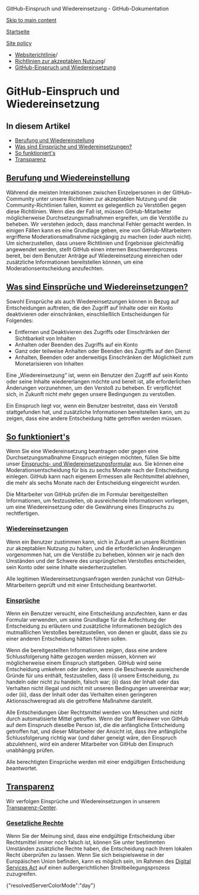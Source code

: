 GitHub-Einspruch und Wiedereinsetzung - GitHub-Dokumentation

[Skip to main content](#main-content)

[Startseite](/de)

[Site policy](/de/site-policy)

* [Websiterichtlinie](/de/site-policy)/
* [Richtlinien zur akzeptablen Nutzung](/de/site-policy/acceptable-use-policies)/
* [GitHub-Einspruch und Wiedereinsetzung](/de/site-policy/acceptable-use-policies/github-appeal-and-reinstatement)

GitHub-Einspruch und Wiedereinsetzung
==========

In diesem Artikel
----------

* [Berufung und Wiedereinstellung](#appeal-and-reinstatement)
* [Was sind Einsprüche und Wiedereinsetzungen?](#what-are-appeals-and-reinstatements)
* [So funktioniert's](#so-funktionierts)
* [Transparenz](#transparency)

[Berufung und Wiedereinstellung](#appeal-and-reinstatement)
----------

Während die meisten Interaktionen zwischen Einzelpersonen in der GitHub-Community unter unsere Richtlinien zur akzeptablen Nutzung und die Community-Richtlinien fallen, kommt es gelegentlich zu Verstößen gegen diese Richtlinien. Wenn dies der Fall ist, müssen GitHub-Mitarbeiter möglicherweise Durchsetzungsmaßnahmen ergreifen, um die Verstöße zu beheben. Wir verstehen jedoch, dass manchmal Fehler gemacht werden. In einigen Fällen kann es eine Grundlage geben, eine von GitHub-Mitarbeitern ergriffene Moderationsmaßnahme rückgängig zu machen (oder auch nicht). Um sicherzustellen, dass unsere Richtlinien und Ergebnisse gleichmäßig angewendet werden, stellt GitHub einen internen Beschwerdeprozess bereit, bei dem Benutzer Anträge auf Wiedereinsetzung einreichen oder zusätzliche Informationen bereitstellen können, um eine Moderationsentscheidung anzufechten.

[Was sind Einsprüche und Wiedereinsetzungen?](#what-are-appeals-and-reinstatements)
----------

Sowohl Einsprüche als auch Wiedereinsetzungen können in Bezug auf Entscheidungen auftreten, die den Zugriff auf Inhalte oder ein Konto deaktivieren oder einschränken, einschließlich Entscheidungen für Folgendes:

* Entfernen und Deaktivieren des Zugriffs oder Einschränken der Sichtbarkeit von Inhalten
* Anhalten oder Beenden des Zugriffs auf ein Konto
* Ganz oder teilweise Anhalten oder Beenden des Zugriffs auf den Dienst
* Anhalten, Beenden oder anderweitigs Einschränken der Möglichkeit zum Monetarisieren von Inhalten

Eine „Wiedereinsetzung“ ist, wenn ein Benutzer den Zugriff auf sein Konto oder seine Inhalte wiedererlangen möchte und bereit ist, alle erforderlichen Änderungen vorzunehmen, um den Verstoß zu beheben. Er verpflichtet sich, in Zukunft nicht mehr gegen unsere Bedingungen zu verstoßen.

Ein Einspruch liegt vor, wenn ein Benutzer bestreitet, dass ein Verstoß stattgefunden hat, und zusätzliche Informationen bereitstellen kann, um zu zeigen, dass eine andere Entscheidung hätte getroffen werden müssen.

[So funktioniert's](#so-funktionierts)
----------

Wenn Sie eine Wiedereinsetzung beantragen oder gegen eine Durchsetzungsmaßnahme Einspruch einlegen möchten, füllen Sie bitte unser [Einspruchs- und Wiedereinsetzungsformular](https://support.github.com/contact/reinstatement) aus. Sie können eine Moderationsentscheidung für bis zu sechs Monate nach der Entscheidung einlegen. GitHub kann nach eigenem Ermessen alle Rechtsmittel ablehnen, die mehr als sechs Monate nach der Entscheidung eingereicht wurden.

Die Mitarbeiter von GitHub prüfen die im Formular bereitgestellten Informationen, um festzustellen, ob ausreichende Informationen vorliegen, um eine Wiedereinsetzung oder die Gewährung eines Einspruchs zu rechtfertigen.

### [Wiedereinsetzungen](#reinstatements) ###

Wenn ein Benutzer zustimmen kann, sich in Zukunft an unsere Richtlinien zur akzeptablen Nutzung zu halten, und die erforderlichen Änderungen vorgenommen hat, um die Verstöße zu beheben, können wir je nach den Umständen und der Schwere des ursprünglichen Verstoßes entscheiden, sein Konto oder seine Inhalte wiederherzustellen.

Alle legitimen Wiedereinsetzungsanfragen werden zunächst von GitHub-Mitarbeitern geprüft und mit einer Entscheidung beantwortet.

### [Einsprüche](#appeals) ###

Wenn ein Benutzer versucht, eine Entscheidung anzufechten, kann er das Formular verwenden, um seine Grundlage für die Anfechtung der Entscheidung zu erläutern und zusätzliche Informationen bezüglich des mutmaßlichen Verstoßes bereitzustellen, von denen er glaubt, dass sie zu einer anderen Entscheidung hätten führen sollen.

Wenn die bereitgestellten Informationen zeigen, dass eine andere Schlussfolgerung hätte gezogen werden müssen, können wir möglicherweise einem Einspruch stattgeben. GitHub wird seine Entscheidung umkehren oder ändern, wenn die Beschwerde ausreichende Gründe für uns enthält, festzustellen, dass (i) unsere Entscheidung, zu handeln oder nicht zu handeln, falsch war; (ii) dass der Inhalt oder das Verhalten nicht illegal und nicht mit unseren Bedingungen unvereinbar war; oder (iii), dass der Inhalt oder das Verhalten einen geringeren Aktionsschweregrad als die getroffene Maßnahme darstellt.

Alle Entscheidungen über Rechtsmittel werden von Menschen und nicht durch automatisierte Mittel getroffen. Wenn der Staff Reviewer von GitHub auf dem Einspruch dieselbe Person ist, die die anfängliche Entscheidung getroffen hat, und dieser Mitarbeiter der Ansicht ist, dass ihre anfängliche Schlussfolgerung richtig war (und daher geneigt wäre, den Einspruch abzulehnen), wird ein anderer Mitarbeiter von GitHub den Einspruch unabhängig prüfen.

Alle berechtigten Einsprüche werden mit einer endgültigen Entscheidung beantwortet.

[Transparenz](#transparency)
----------

Wir verfolgen Einsprüche und Wiedereinsetzungen in unserem [Transparenz-Center](https://transparencycenter.github.com/appeals/).

### [Gesetzliche Rechte](#legal-rights) ###

Wenn Sie der Meinung sind, dass eine endgültige Entscheidung über Rechtsmittel immer noch falsch ist, können Sie unter bestimmten Umständen zusätzliche Rechte haben, die Entscheidung nach Ihrem lokalen Recht überprüfen zu lassen. Wenn Sie sich beispielsweise in der Europäischen Union befinden, kann es möglich sein, im Rahmen des [Digital Services Act](https://eur-lex.europa.eu/eli/reg/2022/2065/oj#d1e2819-1-1) auf einen außergerichtlichen Streitbeilegungsprozess zuzugreifen.

{"resolvedServerColorMode":"day"}

